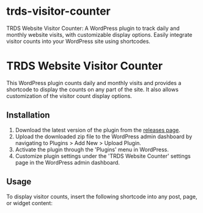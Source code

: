 # trds-visitor-counter
TRDS Website Visitor Counter: A WordPress plugin to track daily and monthly website visits, with customizable display options. Easily integrate visitor counts into your WordPress site using shortcodes.

# TRDS Website Visitor Counter

This WordPress plugin counts daily and monthly visits and provides a shortcode to display the counts on any part of the site. It also allows customization of the visitor count display options.

## Installation

1. Download the latest version of the plugin from the [releases page](https://github.com/wikiwyrhead/trds-visitor-counter/releases).
2. Upload the downloaded zip file to the WordPress admin dashboard by navigating to Plugins > Add New > Upload Plugin.
3. Activate the plugin through the 'Plugins' menu in WordPress.
4. Customize plugin settings under the 'TRDS Website Counter' settings page in the WordPress admin dashboard.

## Usage

To display visitor counts, insert the following shortcode into any post, page, or widget content:
